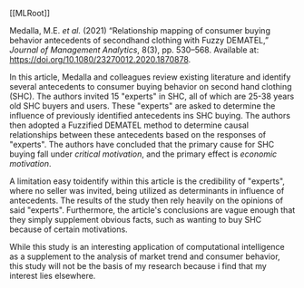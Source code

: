 [[MLRoot]]

Medalla, M.E. _et al._ (2021) “Relationship mapping of consumer buying behavior antecedents of secondhand clothing with Fuzzy DEMATEL,” _Journal of Management Analytics_, 8(3), pp. 530–568. Available at: https://doi.org/10.1080/23270012.2020.1870878.

In this article, Medalla and colleagues review existing literature and identify several antecedents  to consumer buying behavior on second hand clothing (SHC). The authors invited 15 "experts" in SHC, all of which are 25-38 years old SHC buyers and users. These "experts" are asked to determine the influence of previously identified antecedents ins SHC buying. The authors then adopted a Fuzzified DEMATEL method to determine causal relationships between these antecedents based on the responses of "experts". The authors have concluded that the primary cause for SHC buying fall under *critical motivation*, and the primary effect is *economic motivation*.

A limitation easy toidentify within this article is the credibility of "experts", where no seller was invited, being utilized as determinants in influence of antecedents. The results of the study then rely heavily on the opinions of said "experts". Furthermore, the article's conclusions are vague enough that they simply supplement obvious facts, such as wanting to buy SHC because of certain motivations.

While this study is an interesting application of computational intelligence as a supplement to the analysis of market trend and consumer behavior, this study will not be the basis of my research because i find that my interest lies elsewhere.